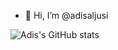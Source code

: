 - 👋 Hi, I’m @adisaljusi

![Adis's GitHub stats](https://github-readme-stats.vercel.app/api/?username=adisaljusi&show_icons=true&theme=tokyonight)
<!---
adisaljusi/adisaljusi is a ✨ special ✨ repository because its `README.md` (this file) appears on your GitHub profile.
You can click the Preview link to take a look at your changes.
--->

